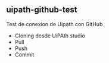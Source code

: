 ## uipath-github-test
Test de conexion de Uipath con GitHub

- Cloning desde UiPAth studio
- Pull
- Push
- Commit
